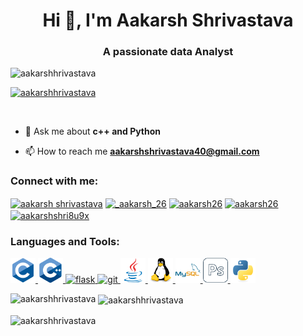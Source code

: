 <h1 align="center">Hi 👋, I'm Aakarsh Shrivastava</h1>
<h3 align="center">A passionate data Analyst</h3>

<p align="left"> <img src="https://komarev.com/ghpvc/?username=aakarshhrivastava&label=Profile%20views&color=0e75b6&style=flat" alt="aakarshhrivastava" /> </p>

<p align="left"> <a href="https://github.com/ryo-ma/github-profile-trophy"><img src="https://github-profile-trophy.vercel.app/?username=aakarshhrivastava" alt="aakarshhrivastava" /></a> </p>

<p align="left"> <a href="https://twitter.com/" target="blank"><img src="https://img.shields.io/twitter/follow/?logo=twitter&style=for-the-badge" alt="" /></a> </p>

- 💬 Ask me about **c++ and Python**

- 📫 How to reach me **aakarshshrivastava40@gmail.com**

<h3 align="left">Connect with me:</h3>
<p align="left">
<a href="https://linkedin.com/in/aakarsh shrivastava" target="blank"><img align="center" src="https://raw.githubusercontent.com/rahuldkjain/github-profile-readme-generator/master/src/images/icons/Social/linked-in-alt.svg" alt="aakarsh shrivastava" height="30" width="40" /></a>
<a href="https://instagram.com/_aakarsh_26" target="blank"><img align="center" src="https://raw.githubusercontent.com/rahuldkjain/github-profile-readme-generator/master/src/images/icons/Social/instagram.svg" alt="_aakarsh_26" height="30" width="40" /></a>
<a href="https://www.codechef.com/users/aakarsh26" target="blank"><img align="center" src="https://cdn.jsdelivr.net/npm/simple-icons@3.1.0/icons/codechef.svg" alt="aakarsh26" height="30" width="40" /></a>
<a href="https://www.leetcode.com/aakarsh26" target="blank"><img align="center" src="https://raw.githubusercontent.com/rahuldkjain/github-profile-readme-generator/master/src/images/icons/Social/leet-code.svg" alt="aakarsh26" height="30" width="40" /></a>
<a href="https://auth.geeksforgeeks.org/user/aakarshshri8u9x" target="blank"><img align="center" src="https://raw.githubusercontent.com/rahuldkjain/github-profile-readme-generator/master/src/images/icons/Social/geeks-for-geeks.svg" alt="aakarshshri8u9x" height="30" width="40" /></a>
</p>

<h3 align="left">Languages and Tools:</h3>
<p align="left"> <a href="https://www.cprogramming.com/" target="_blank" rel="noreferrer"> <img src="https://raw.githubusercontent.com/devicons/devicon/master/icons/c/c-original.svg" alt="c" width="40" height="40"/> </a> <a href="https://www.w3schools.com/cpp/" target="_blank" rel="noreferrer"> <img src="https://raw.githubusercontent.com/devicons/devicon/master/icons/cplusplus/cplusplus-original.svg" alt="cplusplus" width="40" height="40"/> </a> <a href="https://flask.palletsprojects.com/" target="_blank" rel="noreferrer"> <img src="https://www.vectorlogo.zone/logos/pocoo_flask/pocoo_flask-icon.svg" alt="flask" width="40" height="40"/> </a> <a href="https://git-scm.com/" target="_blank" rel="noreferrer"> <img src="https://www.vectorlogo.zone/logos/git-scm/git-scm-icon.svg" alt="git" width="40" height="40"/> </a> <a href="https://www.java.com" target="_blank" rel="noreferrer"> <img src="https://raw.githubusercontent.com/devicons/devicon/master/icons/java/java-original.svg" alt="java" width="40" height="40"/> </a> <a href="https://www.linux.org/" target="_blank" rel="noreferrer"> <img src="https://raw.githubusercontent.com/devicons/devicon/master/icons/linux/linux-original.svg" alt="linux" width="40" height="40"/> </a> <a href="https://www.mysql.com/" target="_blank" rel="noreferrer"> <img src="https://raw.githubusercontent.com/devicons/devicon/master/icons/mysql/mysql-original-wordmark.svg" alt="mysql" width="40" height="40"/> </a> <a href="https://www.photoshop.com/en" target="_blank" rel="noreferrer"> <img src="https://raw.githubusercontent.com/devicons/devicon/master/icons/photoshop/photoshop-line.svg" alt="photoshop" width="40" height="40"/> </a> <a href="https://www.python.org" target="_blank" rel="noreferrer"> <img src="https://raw.githubusercontent.com/devicons/devicon/master/icons/python/python-original.svg" alt="python" width="40" height="40"/> </a> </p>

<p><img align="left" src="https://github-readme-stats.vercel.app/api/top-langs?username=aakarshhrivastava&show_icons=true&locale=en&layout=compact" alt="aakarshhrivastava" /></p>

<p>&nbsp;<img align="center" src="https://github-readme-stats.vercel.app/api?username=aakarshhrivastava&show_icons=true&locale=en" alt="aakarshhrivastava" /></p>

<p><img align="center" src="https://github-readme-streak-stats.herokuapp.com/?user=aakarshhrivastava&" alt="aakarshhrivastava" /></p>

